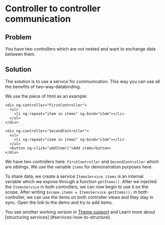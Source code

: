 # Controller to controller communication

## Problem

You have two controllers which are not nested and want to exchange data between them.


## Solution

The solution is to use a service for communication. This way you can use all the benefits of two-way-databinding.

We use the piece of html as an example:

    <div ng-controller="FirstController">
      <ul>
        <li ng-repeat="item in items" ng-bind="item"></li>
      </ul>
    </div>

    <div ng-controller="SecondController">
      <ul>
        <li ng-repeat="item in items" ng-bind="item"></li>
      </ul>
      <button ng-click="addItem()">Add item</button>
    </div>

We have two controllers here: `FirstController` and `SecondController` which are siblings. We use the variable `items`
for demonstration purposes here.

To share data, we create a service `ItemsService`. `items` is an internal variable which we expose through a function
 `getItems()`. After we injected the `ItemsService` in both controllers, we can now begin to use it on the scope.
 After writing `$scope.items = ItemsService.getItems();` in both controller, we can use the items on both controller
 views and they stay in sync. Open the link to the demo and try to add items.

You see another working version in [Theme support](#theme-support) and Learn more about [structuring services]
(#services-how-to-structure).